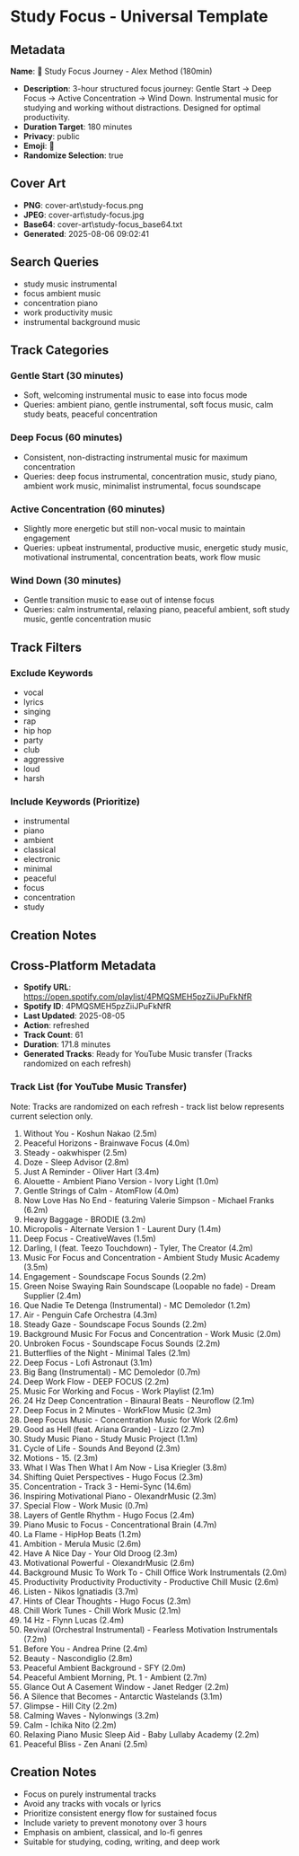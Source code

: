 # Study Focus - Universal Template

## Metadata

**Name**: 🎯 Study Focus Journey - Alex Method (180min)
- **Description**: 3-hour structured focus journey: Gentle Start → Deep Focus → Active Concentration → Wind Down. Instrumental music for studying and working without distractions. Designed for optimal productivity.
- **Duration Target**: 180 minutes
- **Privacy**: public
- **Emoji**: 🎯
- **Randomize Selection**: true


## Cover Art
- **PNG**: cover-art\study-focus.png
- **JPEG**: cover-art\study-focus.jpg
- **Base64**: cover-art\study-focus_base64.txt
- **Generated**: 2025-08-06 09:02:41

## Search Queries

- study music instrumental
- focus ambient music
- concentration piano
- work productivity music
- instrumental background music

## Track Categories

### Gentle Start (30 minutes)

- Soft, welcoming instrumental music to ease into focus mode
- Queries: ambient piano, gentle instrumental, soft focus music, calm study beats, peaceful concentration

### Deep Focus (60 minutes)

- Consistent, non-distracting instrumental music for maximum concentration
- Queries: deep focus instrumental, concentration music, study piano, ambient work music, minimalist instrumental, focus soundscape

### Active Concentration (60 minutes)

- Slightly more energetic but still non-vocal music to maintain engagement
- Queries: upbeat instrumental, productive music, energetic study music, motivational instrumental, concentration beats, work flow music

### Wind Down (30 minutes)

- Gentle transition music to ease out of intense focus
- Queries: calm instrumental, relaxing piano, peaceful ambient, soft study music, gentle concentration music

## Track Filters

### Exclude Keywords

- vocal
- lyrics
- singing
- rap
- hip hop
- party
- club
- aggressive
- loud
- harsh

### Include Keywords (Prioritize)

- instrumental
- piano
- ambient
- classical
- electronic
- minimal
- peaceful
- focus
- concentration
- study

## Creation Notes

## Cross-Platform Metadata
- **Spotify URL**: https://open.spotify.com/playlist/4PMQSMEH5pzZiiJPuFkNfR
- **Spotify ID**: 4PMQSMEH5pzZiiJPuFkNfR
- **Last Updated**: 2025-08-05
- **Action**: refreshed
- **Track Count**: 61
- **Duration**: 171.8 minutes
- **Generated Tracks**: Ready for YouTube Music transfer (Tracks randomized on each refresh)

### Track List (for YouTube Music Transfer)
Note: Tracks are randomized on each refresh - track list below represents current selection only.
 1. Without You - Koshun Nakao (2.5m)
 2. Peaceful Horizons - Brainwave Focus (4.0m)
 3. Steady - oakwhisper (2.5m)
 4. Doze - Sleep Advisor (2.8m)
 5. Just A Reminder - Oliver Hart (3.4m)
 6. Alouette - Ambient Piano Version - Ivory Light (1.0m)
 7. Gentle Strings of Calm - AtomFlow (4.0m)
 8. Now Love Has No End - featuring Valerie Simpson - Michael Franks (6.2m)
 9. Heavy Baggage - BRODIE (3.2m)
10. Micropolis - Alternate Version 1 - Laurent Dury (1.4m)
11. Deep Focus - CreativeWaves (1.5m)
12. Darling, I (feat. Teezo Touchdown) - Tyler, The Creator (4.2m)
13. Music For Focus and Concentration - Ambient Study Music Academy (3.5m)
14. Engagement - Soundscape Focus Sounds (2.2m)
15. Green Noise Swaying Rain Soundscape (Loopable no fade) - Dream Supplier (2.4m)
16. Que Nadie Te Detenga (Instrumental) - MC Demoledor (1.2m)
17. Air - Penguin Cafe Orchestra (4.3m)
18. Steady Gaze - Soundscape Focus Sounds (2.2m)
19. Background Music For Focus and Concentration - Work Music (2.0m)
20. Unbroken Focus - Soundscape Focus Sounds (2.2m)
21. Butterflies of the Night - Minimal Tales (2.1m)
22. Deep Focus - Lofi Astronaut (3.1m)
23. Big Bang (Instrumental) - MC Demoledor (0.7m)
24. Deep Work Flow - DEEP FOCUS (2.2m)
25. Music For Working and Focus - Work Playlist (2.1m)
26. 24 Hz Deep Concentration - Binaural Beats - Neuroflow (2.1m)
27. Deep Focus in 2 Minutes - WorkFlow Music (2.3m)
28. Deep Focus Music - Concentration Music for Work (2.6m)
29. Good as Hell (feat. Ariana Grande) - Lizzo (2.7m)
30. Study Music Piano - Study Music Project (1.1m)
31. Cycle of Life - Sounds And Beyond (2.3m)
32. Motions - 15. (2.3m)
33. What I Was Then What I Am Now - Lisa Kriegler (3.8m)
34. Shifting Quiet Perspectives - Hugo Focus (2.3m)
35. Concentration - Track 3 - Hemi-Sync (14.6m)
36. Inspiring Motivational Piano - OlexandrMusic (2.3m)
37. Special Flow - Work Music (0.7m)
38. Layers of Gentle Rhythm - Hugo Focus (2.4m)
39. Piano Music to Focus - Concentrational Brain (4.7m)
40. La Flame - HipHop Beats (1.2m)
41. Ambition - Merula Music (2.6m)
42. Have A Nice Day - Your Old Droog (2.3m)
43. Motivational Powerful - OlexandrMusic (2.6m)
44. Background Music To Work To - Chill Office Work Instrumentals (2.0m)
45. Productivity Productivity Productivity - Productive Chill Music (2.6m)
46. Listen - Nikos Ignatiadis (3.7m)
47. Hints of Clear Thoughts - Hugo Focus (2.3m)
48. Chill Work Tunes - Chill Work Music (2.1m)
49. 14 Hz - Flynn Lucas (2.4m)
50. Revival (Orchestral Instrumental) - Fearless Motivation Instrumentals (7.2m)
51. Before You - Andrea Prine (2.4m)
52. Beauty - Nascondiglio (2.8m)
53. Peaceful Ambient Background - SFY (2.0m)
54. Peaceful Ambient Morning, Pt. 1 - Ambient (2.7m)
55. Glance Out A Casement Window - Janet Redger (2.2m)
56. A Silence that Becomes - Antarctic Wastelands (3.1m)
57. Glimpse - Hill City (2.2m)
58. Calming Waves - Nylonwings (3.2m)
59. Calm - Ichika Nito (2.2m)
60. Relaxing Piano Music Sleep Aid - Baby Lullaby Academy (2.2m)
61. Peaceful Bliss - Zen Anani (2.5m)

## Creation Notes

- Focus on purely instrumental tracks
- Avoid any tracks with vocals or lyrics
- Prioritize consistent energy flow for sustained focus
- Include variety to prevent monotony over 3 hours
- Emphasis on ambient, classical, and lo-fi genres
- Suitable for studying, coding, writing, and deep work
